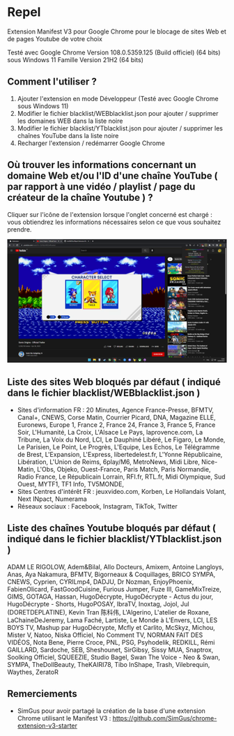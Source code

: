 # Repel

Extension Manifest V3 pour Google Chrome pour le blocage de sites Web et de pages Youtube de votre choix

Testé avec Google Chrome Version 108.0.5359.125 (Build officiel) (64 bits) sous Windows 11 Famille Version 21H2 (64 bits)

## Comment l'utiliser ?

1. Ajouter l'extension en mode Développeur (Testé avec Google Chrome sous Windows 11)
2. Modifier le fichier blacklist/WEBblacklist.json pour ajouter / supprimer les domaines WEB dans la liste noire
3. Modifier le fichier blacklist/YTblacklist.json pour ajouter / supprimer les chaînes YouTube dans la liste noire
4. Recharger l'extension / redémarrer Google Chrome

## Où trouver les informations concernant un domaine Web et/ou l'ID d'une chaîne YouTube ( par rapport à une vidéo / playlist / page du créateur de la chaîne Youtube ) ?

Cliquer sur l'icône de l'extension lorsque l'onglet concerné est chargé : vous obtiendrez les informations nécessaires selon ce que vous souhaitez prendre.

![alt text](https://github.com/Usagi-Corporation/Repel/blob/main/popup-exemple.png?raw=true)

## Liste des sites Web bloqués par défaut ( indiqué dans le fichier blacklist/WEBblacklist.json )

- Sites d'information FR : 20 Minutes, Agence France-Presse, BFMTV, Canal+, CNEWS, Corse Matin, Courrier Picard, DNA, Magazine ELLE, Euronews, Europe 1, France 2, France 24, France 3, France 5, France Soir, L'Humanité, La Croix, L'Alsace Le Pays, laprovence.com, La Tribune, La Voix du Nord, LCI, Le Dauphiné Libéré, Le Figaro, Le Monde, Le Parisien, Le Point, Le Progrès, L'Equipe, Les Echos, Le Télégramme de Brest, L'Expansion, L'Express, libertedelest.fr, L'Yonne Républicaine, Libération, L'Union de Reims, 6play/M6, MetroNews, Midi Libre, Nice-Matin, L'Obs, Objeko, Ouest-France, Paris Match, Paris Normandie, Radio France, Le Républicain Lorrain, RFI.fr, RTL.fr, Midi Olympique, Sud Ouest, MYTF1, TF1 Info, TV5MONDE, 
- Sites Centres d'intérêt FR : jeuxvideo.com, Korben, Le Hollandais Volant, Next INpact, Numerama
- Réseaux sociaux : Facebook, Instagram, TikTok, Twitter

## Liste des chaînes Youtube bloqués par défaut ( indiqué dans le fichier blacklist/YTblacklist.json )

ADAM LE RIGOLOW, Adem&Bilal, Allo Docteurs, Amixem, Antoine Langloys, Anas, Aya Nakamura, BFMTV, Bigorneaux & Coquillages, BRICO SYMPA, CNEWS, Cyprien, CYRILmp4, DADJU, Dr Nozman, EnjoyPhoenix, FabienOlicard, FastGoodCuisine, Furious Jumper, Fuze III, GameMixTreize, GIMS, GOTAGA, Hassan, HugoDécrypte, HugoDécrypte - Actus du jour, HugoDécrypte - Shorts, HugoPOSAY, IbraTV, Inoxtag, Jojol, Jul (DORETDEPLATINE), Kevin Tran 陈科伟, L'Algerino, L'atelier de Roxane, LaChaineDeJeremy, Lama Faché, Lartiste, Le Monde à L'Envers, LCI, LES BOYS TV, Mashup par HugoDécrypte, Mcfly et Carlito, McSkyz, Michou, Mister V, Natoo, Niska Officiel, No Comment TV, NORMAN FAIT DES VIDÉOS, Nota Bene, Pierre Croce, PNL, PSG, Psyhodelik, REDKILL, Rémi GAILLARD, Sardoche, SEB, Sheshounet, SirGibsy, Sissy MUA, Snaptrox, Soolking Officiel, SQUEEZIE, Studio Bagel, Swan The Voice - Neo & Swan, SYMPA, TheDollBeauty, TheKAIRI78, Tibo InShape, Trash, Vilebrequin, Waythes, ZeratoR

## Remerciements

- SimGus pour avoir partagé la création de la base d'une extension Chrome utilisant le Manifest V3 : https://github.com/SimGus/chrome-extension-v3-starter
